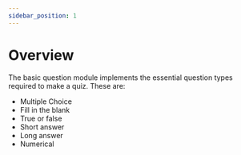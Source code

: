 ```yaml
---
sidebar_position: 1
---
```


# Overview

The basic question module implements the essential question types required to make a quiz. These are:
* Multiple Choice
* Fill in the blank
* True or false
* Short answer
* Long answer
* Numerical